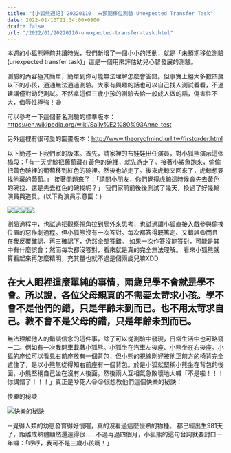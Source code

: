 ```yaml
---
title: "[小狐熊週記] 20220110  未預期移位測驗 Unexpected Transfer Task"
date: 2022-01-10T21:34:00+0800
draft: false
url: "/2022/01/20220110-unexpected-transfer-task.html"
---
```


本週的小狐熊睡前共讀時光，我們新增了一個小小的活動，就是「未預期移位測驗(unexpected transfer task)」這是一個用來評估幼兒心智發展的測驗。


測驗的內容極其簡單，簡單到你可能無法理解怎麼會答錯。但事實上絕大多數四歲以下的小孩，通通無法通過測驗。大家有興趣的話也可以自己找人測試看看，不過建議僅對幼兒測試。不然拿這個三歲小孩的測驗去給一般成人做的話，傷害性不大，侮辱性極強！😆


可以參考一下這個著名測驗的標準版本：https://en.wikipedia.org/wiki/Sally%E2%80%93Anne_test

另外這裡有很可愛的圖畫版本：http://www.theoryofmind.url.tw/firstorder.html


以下簡述一下我們家的版本。首先，請家裡的布娃娃出任演員，對小狐熊演示這個橋段：「有一天虎鯨把葡萄藏在黃色的碗裡，就先游走了。接著小鯊魚跑來，偷偷把黃色碗裡的葡萄移到紅色的碗裡。然後也游走了。後來虎鯨又回來了，虎鯨想要找他藏的葡萄。」
接著問題來了：「請問小朋友，你們覺得虎鯨這時候會先去黃色的碗找、還是先去紅色的碗找呢？」
我們家前前後後測試了幾天，換過了好幾輪演員與道具。(以下為演員示意圖：)

![](https://blogger.googleusercontent.com/img/b/R29vZ2xl/AVvXsEjc76ILmlnRL5lMIirZ7bzgF_UGGIgOYJ3r8rl1E2C3HalC6p2Ql1RWP_X3MNUuwNnnyGPwjahqF0Kgd5EI5BE7jqjC6pwSV3dNIg-lWimJeIDGCvjzHb7KYOSXM9jzdzhJrt7-7opYjzE/)![](https://blogger.googleusercontent.com/img/b/R29vZ2xl/AVvXsEjXU6ML0qdQTM8ChoVbwRYY3uHKnC8AwsDczyRLcHJjPDkFcXt0ERYyZyARbXgvkhBhyBcsWCfqB6ZcwWfAGwIzWHCVMbT6B5iI8XcyUsQ03kppMw6cMrIArG-ASlZZQDDYIOezRwZsGzU/)![](https://blogger.googleusercontent.com/img/b/R29vZ2xl/AVvXsEjwQcOSqmPXYOFu41HSjCULKLbuXufLPSJfz6EdxrRkG5knNo39urUr2lwGRqkttRnKT4BDm6e6oNR0ejOuPjknqwq-QCjfo5fNsUnVY_dm2jvYkls4pVEE4uya8-SAqTv6mI4xdIJLiN4/)![](https://blogger.googleusercontent.com/img/b/R29vZ2xl/AVvXsEgdEudf2jxsQ0LHaMZrkSgYpPCcs71ZMUl-EIQ2x7XuTKYEvanGmuK2l4osmRmHQAgBqYeMykT1rGf5Zq4OSxditXQkNQlvYPyraD3Er-4nPHsPX9wGYtzAKirZz2VtN1UHTMsOb9ETeB8/)


測驗過程中，也試過把觀察視角拉到局外來思考，也試過讓小狐直接入戲參與偷換位置的惡作劇過程。但小狐熊沒有一次答對。每次都答得既篤定、又錯誤😆而且在我反覆確認、再三確認下，仍然全部答錯。
如果一次作答沒能答對，可能是其中有什麼誤會；然而每次都沒答對，看來就是真的完全無法理解。 看來小狐熊就算看起來再怎麼精明，充其量也就不過是個兩歲兒嘛XDD

在大人眼裡這麼單純的事情，兩歲兒學不會就是學不會。所以說，各位父母親真的不需要太苛求小孩。學不會不是他們的錯，只是年齡未到而已。也不用太苛求自己。教不會不是父母的錯，只是年齡未到而已。
--
無法理解他人的錯誤信念的這件事，除了可以從測驗中發現，日常生活中也可略窺一二。例如有一次我開車載著小狐熊。小狐坐在汽車左後座、小熊坐在右後座。小狐的座位可以看見右前座放有一個背包，但小熊的視線剛好被他正前方的椅背完全遮住了，是以小熊無從得知右前座有一個背包。於是小狐就堅稱小熊坐在背包的後面，小熊堅稱自己坐在沒有人後面。然後兩人互相氣急敗壞地大喊「不是啦！！！你講錯了！！！」真正是吵死人😫😫很想教他們這個快樂的秘訣：

快樂的秘訣

![](https://blogger.googleusercontent.com/img/b/R29vZ2xl/AVvXsEjzCdnyOyaxRHg0cN1QCP4W0mA6Synfx3j6CQoL-QwGtuwQhIjzQ-1w6XvYRoUPfyRrXXZwc0l2dUbJaP83r0kZ6OyA3ET7BQBzMXhW95hYxq2IxVcT4s7YVABWkG6lvjUM8WdK8oYETlg/w302-h400/image.png)快樂的秘訣

--覺得人類的幼崽發育得好慢喔，真的沒看過這麼慢熟的物種。
都已經出生981天了，距離成熟體顯然還遠得很……不過再過四個月，小狐熊的這句台詞就要封口一年囉：「哼哼，我可不是三歲小孩啊！」





